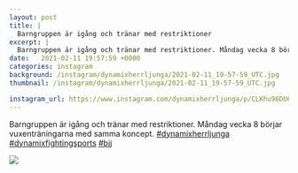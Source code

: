 ```yaml
---
layout: post
title: |
  Barngruppen är igång och tränar med restriktioner
excerpt: |
  Barngruppen är igång och tränar med restriktioner. Måndag vecka 8 börjar vuxenträningarna med samma koncept.   
date:   2021-02-11 19:57:59 +0000
categories: instagram
background: /instagram/dynamixherrljunga/2021-02-11_19-57-59_UTC.jpg
thumbnail: /instagram/dynamixherrljunga/2021-02-11_19-57-59_UTC.jpg

instagram_url: https://www.instagram.com/dynamixherrljunga/p/CLKhu96DU6e
---
```

Barngruppen är igång och tränar med restriktioner. Måndag vecka 8 börjar vuxenträningarna med samma koncept. [#dynamixherrljunga](https://www.instagram.com/explore/tags/dynamixherrljunga/) [#dynamixfightingsports](https://www.instagram.com/explore/tags/dynamixfightingsports/) [#bjj](https://www.instagram.com/explore/tags/bjj/)



<img src='/www-dynamix-herrljunga/instagram/dynamixherrljunga/2021-02-11_19-57-59_UTC.jpg' class='img-fluid' />
